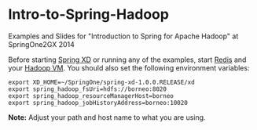 Intro-to-Spring-Hadoop
======================

Examples and Slides for "Introduction to Spring for Apache Hadoop" at SpringOne2GX 2014

Before starting [Spring XD](http://projects.spring.io/spring-xd/) or running any of the examples, start [Redis](http://redis.io/download) and your [Hadoop VM](https://github.com/SpringOne2GX-2014/Intro-to-Spring-Hadoop/blob/master/InstallingHadoop.asciidoc). You should also set the following environment variables:

```
export XD_HOME=~/SpringOne/spring-xd-1.0.0.RELEASE/xd
export spring_hadoop_fsUri=hdfs://borneo:8020
export spring_hadoop_resourceManagerHost=borneo
export spring_hadoop_jobHistoryAddress=borneo:10020
```

**Note:** Adjust your path and host name to what you are using.